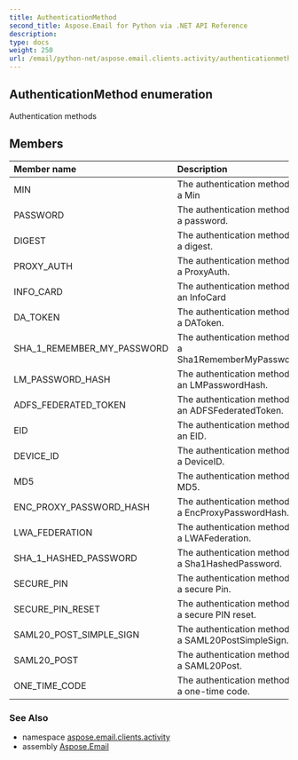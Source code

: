 ```yaml
---
title: AuthenticationMethod
second_title: Aspose.Email for Python via .NET API Reference
description: 
type: docs
weight: 250
url: /email/python-net/aspose.email.clients.activity/authenticationmethod/
---
```


## AuthenticationMethod enumeration

Authentication methods

## Members
| Member name | Description |
| :- | :- |
|MIN|The authentication method is a Min|
|PASSWORD|The authentication method is a password.|
|DIGEST|The authentication method is a digest.|
|PROXY_AUTH|The authentication method is a ProxyAuth.|
|INFO_CARD|The authentication method is an InfoCard|
|DA_TOKEN|The authentication method is a DAToken.|
|SHA_1_REMEMBER_MY_PASSWORD|The authentication method is a Sha1RememberMyPassword.|
|LM_PASSWORD_HASH|The authentication method is an LMPasswordHash.|
|ADFS_FEDERATED_TOKEN|The authentication method is an ADFSFederatedToken.|
|EID|The authentication method is an EID.|
|DEVICE_ID|The authentication method is a DeviceID.|
|MD5|The authentication method is MD5.|
|ENC_PROXY_PASSWORD_HASH|The authentication method is a EncProxyPasswordHash.|
|LWA_FEDERATION|The authentication method is a LWAFederation.|
|SHA_1_HASHED_PASSWORD|The authentication method is a Sha1HashedPassword.|
|SECURE_PIN|The authentication method is a secure Pin.|
|SECURE_PIN_RESET|The authentication method is a secure PIN reset.|
|SAML20_POST_SIMPLE_SIGN|The authentication method is a SAML20PostSimpleSign.|
|SAML20_POST|The authentication method is a SAML20Post.|
|ONE_TIME_CODE|The authentication method is a one-time code.|

### See Also

* namespace [aspose.email.clients.activity](/email/python-net/aspose.email.clients.activity/)
* assembly [Aspose.Email](/slides/python-net/)

